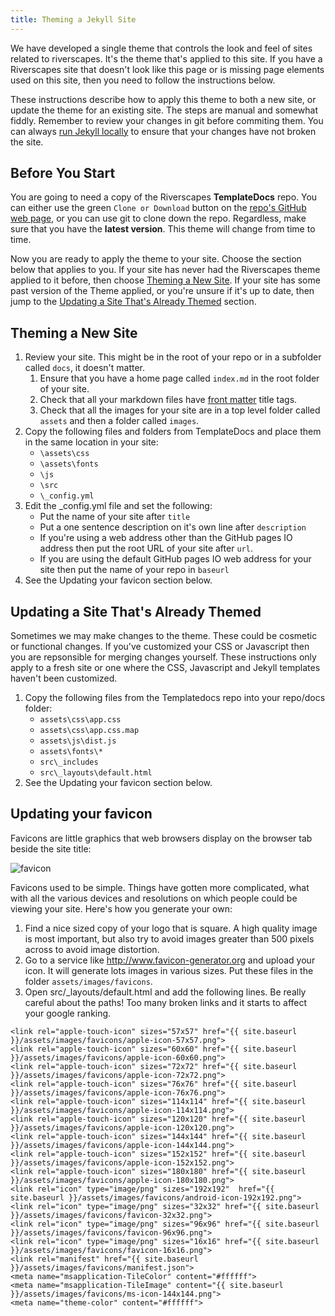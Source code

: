 ```yaml
---
title: Theming a Jekyll Site
---
```


We have developed a single theme that controls the look and feel of sites related to riverscapes. It's the theme that's applied to this site. If you have a Riverscapes site that doesn't look like this page or is missing page elements used on this site, then you need to follow the instructions below.

These instructions describe how to apply this theme to both a new site, or update the theme for an existing site. The steps are manual and somewhat fiddly. Remember to review your changes in git before commiting them. You can always [run Jekyll locally](jekyll_toolbox.html#running-jekyll-locally) to ensure that your changes have not broken the site.

## Before You Start

You are going to need a copy of the Riverscapes **TemplateDocs** repo. You can either use the green `Clone or Download` button on the [repo's GitHub web page](https://github.com/Riverscapes/TemplateDocs), or you can use git to clone down the repo. Regardless, make sure that you have the **latest version**. This theme will change from time to time.

Now you are ready to apply the theme to your site. Choose the section below that applies to you. If your site has never had the Riverscapes theme applied to it before, then choose [Theming a New Site](#theming-a-new-site). If your site has some past version of the Theme applied, or you're unsure if it's up to date, then jump to the [Updating a Site That's Already Themed](#updating-a-site-thats-already-themed) section.


## Theming a New Site

1. Review your site. This might be in the root of your repo or in a subfolder called `docs`, it doesn't matter.
	1. Ensure that you have a home page called `index.md` in the root folder of your site.
	1. Check that all your markdown files have [front matter](jekyll_toolbox.html#front-matter) title tags.
	1. Check that all the images for your site are in a top level folder called `assets` and then a folder called `images`.
1. Copy the following files and folders from TemplateDocs and place them in the same location in your site:
    * `\assets\css`
    * `\assets\fonts`
    * `\js`
    * `\src`
    * `\_config.yml`
1. Edit the _config.yml file and set the following:
    * Put the name of your site after `title`
    * Put a one sentence description on it's own line after `description`
    * If you're using a web address other than the GitHub pages IO address then put the root URL of your site after `url`.
    * If you are using the default GitHub pages IO web address for your site then put the name of your repo in `baseurl`
1. See the Updating your favicon section below.



## Updating a Site That's Already Themed

Sometimes we may make changes to the theme. These could be cosmetic or functional changes. If you've customized your CSS or Javascript then you are repsonsible for merging changes yourself. These instructions only apply to a fresh site or one where the CSS, Javascript and Jekyll templates haven't been customized.

1. Copy the following files from the Templatedocs repo into your repo/docs folder:
	* `assets\css\app.css`
	* `assets\css\app.css.map`
	* `assets\js\dist.js`
	* `assets\fonts\*`
	* `src\_includes`
	* `src\_layouts\default.html`
1. See the Updating your favicon section below.


## Updating your favicon

Favicons are little graphics that web browsers display on the browser tab beside the site title:

![favicon](/assets/images/favicon_demo.png)

Favicons used to be simple. Things have gotten more complicated, what with all the various devices and resolutions on which people could be viewing your site. Here's how you generate your own:

1. Find a nice sized copy of your logo that is square. A high quality image is most important, but also try to avoid images greater than 500 pixels across to avoid image distortion.
1. Go to a service like <http://www.favicon-generator.org> and upload your icon. It will generate lots images in various sizes. Put these files in the folder `assets/images/favicons`.
1. Open src/_layouts/default.html and add the following lines. Be really careful about the paths! Too many broken links and it starts to affect your google ranking.

```
<link rel="apple-touch-icon" sizes="57x57" href="{{ site.baseurl }}/assets/images/favicons/apple-icon-57x57.png">
<link rel="apple-touch-icon" sizes="60x60" href="{{ site.baseurl }}/assets/images/favicons/apple-icon-60x60.png">
<link rel="apple-touch-icon" sizes="72x72" href="{{ site.baseurl }}/assets/images/favicons/apple-icon-72x72.png">
<link rel="apple-touch-icon" sizes="76x76" href="{{ site.baseurl }}/assets/images/favicons/apple-icon-76x76.png">
<link rel="apple-touch-icon" sizes="114x114" href="{{ site.baseurl }}/assets/images/favicons/apple-icon-114x114.png">
<link rel="apple-touch-icon" sizes="120x120" href="{{ site.baseurl }}/assets/images/favicons/apple-icon-120x120.png">
<link rel="apple-touch-icon" sizes="144x144" href="{{ site.baseurl }}/assets/images/favicons/apple-icon-144x144.png">
<link rel="apple-touch-icon" sizes="152x152" href="{{ site.baseurl }}/assets/images/favicons/apple-icon-152x152.png">
<link rel="apple-touch-icon" sizes="180x180" href="{{ site.baseurl }}/assets/images/favicons/apple-icon-180x180.png">
<link rel="icon" type="image/png" sizes="192x192"  href="{{ site.baseurl }}/assets/images/favicons/android-icon-192x192.png">
<link rel="icon" type="image/png" sizes="32x32" href="{{ site.baseurl }}/assets/images/favicons/favicon-32x32.png">
<link rel="icon" type="image/png" sizes="96x96" href="{{ site.baseurl }}/assets/images/favicons/favicon-96x96.png">
<link rel="icon" type="image/png" sizes="16x16" href="{{ site.baseurl }}/assets/images/favicons/favicon-16x16.png">
<link rel="manifest" href="{{ site.baseurl }}/assets/images/favicons/manifest.json">
<meta name="msapplication-TileColor" content="#ffffff">
<meta name="msapplication-TileImage" content="{{ site.baseurl }}/assets/images/favicons/ms-icon-144x144.png">
<meta name="theme-color" content="#ffffff">
```